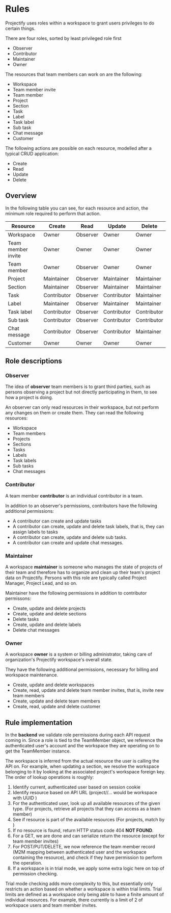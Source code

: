 <!--
SPDX-FileCopyrightText: 2024 JWP Consulting GK

SPDX-License-Identifier: AGPL-3.0-or-later
-->

# Rules

Projectify uses roles within a workspace to grant users privileges to do
certain things.

There are four roles, sorted by least privileged role first

- Observer
- Contributor
- Maintainer
- Owner

The resources that team members can work on are the following:

- Workspace
- Team member invite
- Team member
- Project
- Section
- Task
- Label
- Task label
- Sub task
- Chat message
- Customer

The following actions are possible on each resource, modelled after a typical
CRUD application:

- Create
- Read
- Update
- Delete

## Overview

In the following table you can see, for each resource and action, the minimum
role required to perform that action.

| Resource           | Create      | Read     | Update      | Delete      |
| ------------------ | ----------- | -------- | ----------- | ----------- |
| Workspace          | Owner       | Observer | Owner       | Owner       |
| Team member invite | Owner       | Owner    | Owner       | Owner       |
| Team member        | Owner       | Observer | Owner       | Owner       |
| Project            | Maintainer  | Observer | Maintainer  | Maintainer  |
| Section            | Maintainer  | Observer | Maintainer  | Maintainer  |
| Task               | Contributor | Observer | Contributor | Maintainer  |
| Label              | Maintainer  | Observer | Maintainer  | Maintainer  |
| Task label         | Contributor | Observer | Contributor | Contributor |
| Sub task           | Contributor | Observer | Contributor | Contributor |
| Chat message       | Contributor | Observer | Contributor | Maintainer  |
| Customer           | Owner       | Owner    | Owner       | Owner       |

## Role descriptions

### Observer

The idea of **observer** team members is to grant third parties, such as
persons observing a project but not directly participating in them, to see how
a project is doing.

An observer can only read resources in their workspace, but not perform any
changes on them or create them. They can read the following resources:

- Workspace
- Team members
- Projects
- Sections
- Tasks
- Labels
- Task labels
- Sub tasks
- Chat messages

### Contributor

A team member **contributor** is an individual contributor in a team.

In addition to an observer's permissions, contributors have the following
additional permissions:

- A contributor can create and update tasks
- A contributor can create, update and delete task labels, that is, they can
  assign labels to tasks
- A contributor can create, update and delete sub tasks.
- A contributor can create and update chat messages.

### Maintainer

A workspace **maintainer** is someone who manages the state of projects of
their team and therefore has to organize and clean up their team's project data
on Projectify. Persons with this role are typically called Project Manager,
Project Lead, and so on.

Maintainer have the following permissions in addition to contributor
permissons:

- Create, update and delete projects
- Create, update and delete sections
- Delete tasks
- Create, update and delete labels
- Delete chat messages

### Owner

A workspace **owner** is a system or billing administrator, taking care of
organization's Projectify workspace's overall state.

They have the following additional permissions, necessary for billing and
workspace maintenance.

- Create, update and delete workspaces
- Create, read, update and delete team member invites, that is, invite new team
  members
- Create, update and delete team members
- Create, read, update and delete customer

## Rule implementation

In the **backend** we validate role permissions during each API request coming
in. Since a role is tied to the TeamMember object, we reference the
authenticated user's account and the workspace they are operating on to get the
TeamMember instance.

The workspace is inferred from the actual resource the user is calling the API
on. For example, when updating a section, we resolve the workspace belonging to
it by looking at the associated project's workspace foreign key. The order of
lookup operations is roughly:

1. Identify current, authenticated user based on session cookie
2. Identify resource based on API URL (project/<uuid>/... would be workspace
   with UUID <uuid>)
3. For the authenticated user, look up all available resources of the given
   type. (For projects, retrieve all projects that they can access as a team
   member)
4. See if resource is part of the available resources (For projects, match by
   <uuid>)
5. If no resource is found, return HTTP status code 404 **NOT FOUND**.
6. For a GET, we are done and can serialize return the resource (except for
   team member invites)
7. For POST/PUT/DELETE, we now reference the team member record (M2M mapping
   between authenticated user and the workspace containing the resource), and
   check if they have permission to perform the operation.
8. If a workspace is in trial mode, we apply some extra logic here on top of
   permission checking.

Trial mode checking adds more complexity to this, but essentially only
restricts an action based on whether a workspace is within trial limits. Trial
limits are defined as a workspace only being able to have a finite amount of
individual resources. For example, there currently is a limit of 2 of workspace
users and team member invites.
